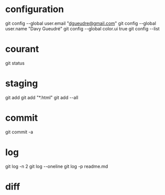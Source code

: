 # configuration
git config --global user.email "dgueudre@gmail.com"
git config --global user.name "Davy Gueudré"
git config --global color.ui true
git config --list

# courant
git status

# staging
git add <fileName>
git add "*.html"
git add --all

# commit
git commit -a

# log
git log -n 2
git log --oneline
git log -p readme.md

# diff

